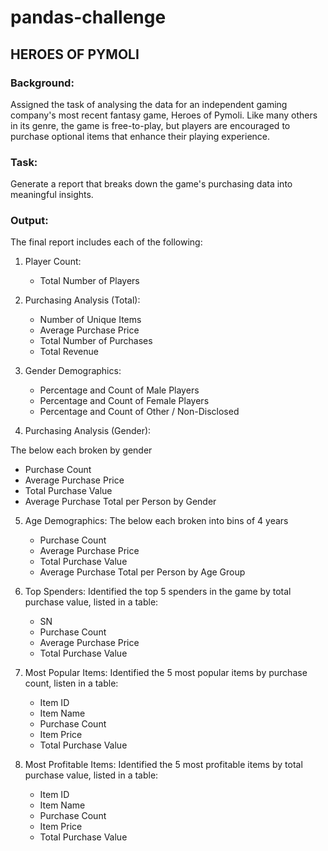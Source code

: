 # pandas-challenge

## HEROES OF PYMOLI

### Background:
Assigned the task of analysing the data for an independent gaming company's most recent fantasy game, Heroes of Pymoli.
Like many others in its genre, the game is free-to-play, but players are encouraged to purchase optional items that enhance their playing experience. 

### Task:
Generate a report that breaks down the game's purchasing data into meaningful insights.

### Output:
The final report includes each of the following:

1. Player Count:
   - Total Number of Players

2. Purchasing Analysis (Total):
   - Number of Unique Items
   - Average Purchase Price
   - Total Number of Purchases
   - Total Revenue

3. Gender Demographics:
   - Percentage and Count of Male Players
   - Percentage and Count of Female Players
   - Percentage and Count of Other / Non-Disclosed

4. Purchasing Analysis (Gender):

The below each broken by gender
   - Purchase Count
   - Average Purchase Price
   - Total Purchase Value
   - Average Purchase Total per Person by Gender

5. Age Demographics:
The below each broken into bins of 4 years 
   - Purchase Count
   - Average Purchase Price
   - Total Purchase Value
   - Average Purchase Total per Person by Age Group

6. Top Spenders:
Identified the top 5 spenders in the game by total purchase value, listed in a table: 
   - SN
   - Purchase Count
   - Average Purchase Price
   - Total Purchase Value

7. Most Popular Items:
Identified the 5 most popular items by purchase count, listen in a table:
   - Item ID
   - Item Name
   - Purchase Count
   - Item Price
   - Total Purchase Value

8. Most Profitable Items:
Identified the 5 most profitable items by total purchase value, listed in a table:
   - Item ID
   - Item Name
   - Purchase Count
   - Item Price
   - Total Purchase Value
